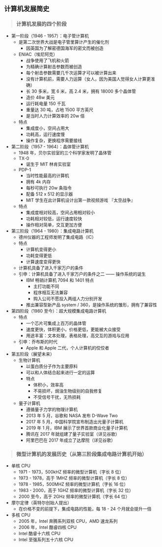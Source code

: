 ## 计算机发展简史

>### 计算机发展的四个阶段
* 第一阶段（1946 - 1957）：电子管计算机
    * 是第二次世界大战是电子管里算计产生的催化剂
        * 因英国为了解密德国海军的密文而被创造
    * ENIAC（埃尼阿克）
        * 战争使用了飞机和火箭
        * 为精确计算射击参数而被创造
        * 每个射击参数需要几千次运算才可以被计算出来
        * 没有计算机前，需要人力运算（女人，因为美国人觉得女人计算更准确）
        * 长 30 多米，宽 6 米，高 2.4 米，拥有 18000 多个晶体管
        * 造价 48w 美元
        * 运行耗电量 150 千瓦
        * 重量达 30 吨，占地 1500 平方英尺
        * 是当时人力计算效率的 20w 倍
    * 特点
        * 集成度小，空间占用大
        * 功耗高，运行速度慢
        * 操作复杂，更换程序需要接线
* 第二阶段（1957 - 1964）：晶体管计算机
    * 1948 年，贝尔实验室的三个科学家发明了晶体管
    * TX-0
        * 诞生于 MIT 林肯实验室
    * PDP-1
        * 当时性能最高的计算机
        * 拥有 4k 内存
        * 每秒可执行 20w 条指令
        * 配备 512 x 512 的显示器
        * MIT 学生在此计算机设计出第一款视频游戏 『太空战争』
    * 特点
        * 集成度相对较高，空间占用相对较小
        * 功耗相对较低，运行速度较快
        * 操作相对简单，交互更加方便
* 第三阶段（1964 - 1980）：集成电路计算机
    * 德州仪器的工程师发明了集成电路（IC）
    * 特点
        * 计算机变得更小
        * 功耗变得更低
        * 计算速度变得更快
    * 计算机具备了进入千家万户的条件
    * 引申：计算机具备了进入千家万户的条件之二 —— 操作系统的诞生
        * IBM 畅销计算机 7094 和 1401 特点
            * 主打功能不同
            * 程序相互无法兼容
            * 购入公司不愿投入两组人力分别开发
        * 推出兼容型新产品 system / 360，是操作系统的雏形，拥有了兼容性
* 第四阶段（1980 至今）：超大规模集成电路计算机
    * 特点
        * 一个芯片可集成上百万的晶体管
        * 速度更快，体积更小，价格更低，更能被大众接受
        * 用途丰富：文本处理，表格处理，高交互的游戏与应用
    * 引申：乔布斯的时代
        * Apple 和 Apple 二代，个人计算机的佼佼者
* 第五阶段（展望未来）
    * 生物计算机
        * 以蛋白质分子作为主要原料
        * 可以和人体结合起来进行一定的运算
        * 特点
            * 体积小，效率高
            * 不易损坏，焗油生物级别的自我修复
            * 不受信号干扰，无热损耗
    * 量子计算机
        * 遵循量子力学的物理计算机
        * 2013 年 5 月，谷歌和 NASA 发布 D-Wave Two
        * 2017 年 5 月，中国科学院宣布制造出光量子计算机
        * 2019 年 1 月，IBM 展示了世界首款商业化量子计算机
        * 腾讯在 2017 年就组建了量子实验室（详见谷歌）
        * 阿里巴巴在 2017 年成立了达摩院（详见谷歌）

>### 微型计算机的发展历史（从第三阶段集成电路计算机开始）
* 单核 CPU
    * 1971 - 1973，500kHZ 频率的微型计算机（字长 8 位）
    * 1973 - 1978，高于 1MHZ 频率的微型计算机（字长 8 位）
    * 1978 - 1985，500MHZ 频率的微型计算机（字长 16 位）
    * 1983 - 2000，高于 1GHZ 频率的微型计算机（字长 32 位）
    * 2000 至今，高于 2GHz 频率的微型计算机（字长 64 位）
* 摩尔定律（英特尔创始人提出）
    * 在价格不变的前提下，集成电路的性能，每 18 - 24 个月就会提升一倍
* 多核 CPU
    * 2005 年，Intel 奔腾系列双核 CPU，AMD 速龙系列
    * 2006 年，Intel 酷睿四核 CPU
    * Intel 酷睿十六核 CPU
    * Intel 至强系列五十六核 CPU
